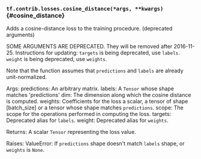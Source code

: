 ### `tf.contrib.losses.cosine_distance(*args, **kwargs)` {#cosine_distance}

Adds a cosine-distance loss to the training procedure. (deprecated arguments)

SOME ARGUMENTS ARE DEPRECATED. They will be removed after 2016-11-25.
Instructions for updating:
`targets` is being deprecated, use `labels`. `weight` is being deprecated, use `weights`.

  Note that the function assumes that `predictions` and `labels` are already
  unit-normalized.

  Args:
    predictions: An arbitrary matrix.
    labels: A `Tensor` whose shape matches 'predictions'
    dim: The dimension along which the cosine distance is computed.
    weights: Coefficients for the loss a scalar, a tensor of shape
      [batch_size] or a tensor whose shape matches `predictions`.
    scope: The scope for the operations performed in computing the loss.
    targets: Deprecated alias for `labels`.
    weight: Deprecated alias for `weights`.

  Returns:
    A scalar `Tensor` representing the loss value.

  Raises:
    ValueError: If `predictions` shape doesn't match `labels` shape, or
      `weights` is `None`.

